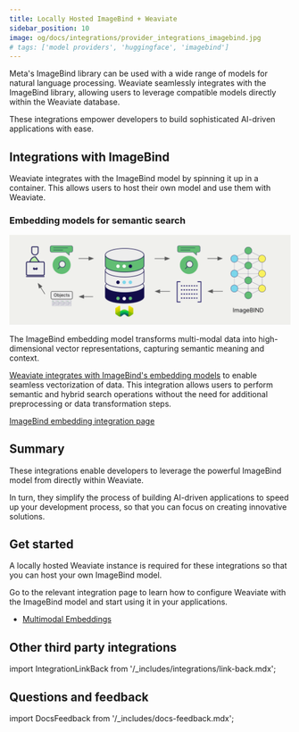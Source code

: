```yaml
---
title: Locally Hosted ImageBind + Weaviate
sidebar_position: 10
image: og/docs/integrations/provider_integrations_imagebind.jpg
# tags: ['model providers', 'huggingface', 'imagebind']
---
```


<!-- Note: for images, use https://docs.google.com/presentation/d/15opIcJuaIjEEcs_1Zm8B6pccox2p7_MHSjCnRv4dPfU/edit?usp=sharing -->

Meta's ImageBind library can be used with a wide range of models for natural language processing. Weaviate seamlessly integrates with the ImageBind library, allowing users to leverage compatible models directly within the Weaviate database.

These integrations empower developers to build sophisticated AI-driven applications with ease.

## Integrations with ImageBind

Weaviate integrates with the ImageBind model by spinning it up in a container. This allows users to host their own model and use them with Weaviate.

### Embedding models for semantic search

![Embedding integration illustration](../_includes/integration_imagebind_embedding.png)

The ImageBind embedding model transforms multi-modal data into high-dimensional vector representations, capturing semantic meaning and context.

[Weaviate integrates with ImageBind's embedding models](./embeddings-multimodal.md) to enable seamless vectorization of data. This integration allows users to perform semantic and hybrid search operations without the need for additional preprocessing or data transformation steps.

[ImageBind embedding integration page](./embeddings-multimodal.md)

## Summary

These integrations enable developers to leverage the powerful ImageBind model from directly within Weaviate.

In turn, they simplify the process of building AI-driven applications to speed up your development process, so that you can focus on creating innovative solutions.

## Get started

A locally hosted Weaviate instance is required for these integrations so that you can host your own ImageBind model.

Go to the relevant integration page to learn how to configure Weaviate with the ImageBind model and start using it in your applications.

- [Multimodal Embeddings](./embeddings-multimodal.md)

## Other third party integrations

import IntegrationLinkBack from '/_includes/integrations/link-back.mdx';

<IntegrationLinkBack/>

## Questions and feedback

import DocsFeedback from '/_includes/docs-feedback.mdx';

<DocsFeedback/>
